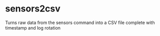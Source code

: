 # sensors2csv
Turns raw data from the sensors command into a CSV file complete with timestamp and log rotation

